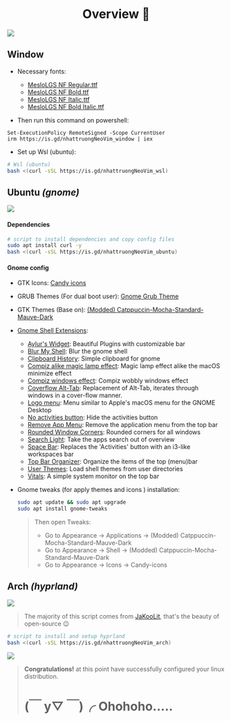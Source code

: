 <div align="center">
    <h1>Overview 💫</h1>

<!-- &ensp;[<kbd> <br>Window<br> </kbd>](#window)&ensp; -->
<!-- &ensp;[<kbd> <br>Ubuntu<br> </kbd>](#ubuntu-gnome)&ensp; -->
<!-- &ensp;[<kbd> <br>Arch<br> </kbd>](#arch-hyprland)&ensp; -->

</div>

![](https://github.com/nhattruongNeoVim/media/blob/master/dotfiles/rice1.png?raw=true)

## Window

- Necessary fonts:

  - [MesloLGS NF Regular.ttf](https://github.com/romkatv/powerlevel10k-media/raw/master/MesloLGS%20NF%20Regular.ttf)
  - [MesloLGS NF Bold.ttf](https://github.com/romkatv/powerlevel10k-media/raw/master/MesloLGS%20NF%20Bold.ttf)
  - [MesloLGS NF Italic.ttf](https://github.com/romkatv/powerlevel10k-media/raw/master/MesloLGS%20NF%20Italic.ttf)
  - [MesloLGS NF Bold Italic.ttf](https://github.com/romkatv/powerlevel10k-media/raw/master/MesloLGS%20NF%20Bold%20Italic.ttf)

- Then run this command on powershell:

```
Set-ExecutionPolicy RemoteSigned -Scope CurrentUser
irm https://is.gd/nhattruongNeoVim_window | iex
```

- Set up Wsl (ubuntu):

```bash
# Wsl (ubuntu)
bash <(curl -sSL https://is.gd/nhattruongNeoVim_wsl)
```

## Ubuntu _(gnome)_

![](https://github.com/nhattruongNeoVim/media/blob/master/dotfiles/rice2.png?raw=true)

#### Dependencies

```bash
# script to install dependencies and copy config files
sudo apt install curl -y
bash <(curl -sSL https://is.gd/nhattruongNeoVim_ubuntu)
```

#### Gnome config

- GTK Icons: [Candy icons ](https://github.com/EliverLara/candy-icons)

- GRUB Themes (For dual boot user): [Gnome Grub Theme](https://www.gnome-look.org/p/2076542)

- GTK Themes (Base on): [(Modded) Catppuccin-Mocha-Standard-Mauve-Dark](https://github.com/ART3MISTICAL/dotfiles)

- [Gnome Shell Extensions](https://extensions.gnome.org/):

  - [Aylur's Widget](https://extensions.gnome.org/extension/5338/aylurs-widgets/): Beautiful Plugins with customizable bar
  - [Blur My Shell](https://extensions.gnome.org/extension/3193/blur-my-shell/): Blur the gnome shell
  - [Clipboard History](https://extensions.gnome.org//extension/4839/clipboard-history/): Simple clipboard for gnome
  - [Compiz alike magic lamp effect](https://extensions.gnome.org/extension/3740/compiz-alike-magic-lamp-effect/): Magic lamp effect alike the macOS minimize effect
  - [Compiz windows effect](https://extensions.gnome.org//extension/3210/compiz-windows-effect/): Compiz wobbly windows effect
  - [Coverflow Alt-Tab](https://extensions.gnome.org//extension/3210/compiz-windows-effect/): Replacement of Alt-Tab, iterates through windows in a cover-flow manner.
  - [Logo menu](https://extensions.gnome.org//extension/4451/logo-menu/): Menu similar to Apple's macOS menu for the GNOME Desktop
  - [No activities button](https://extensions.gnome.org//extension/3184/no-activities-button/): Hide the activities button
  - [Remove App Menu](https://extensions.gnome.org//extension/3906/remove-app-menu/): Remove the application menu from the top bar
  - [Rounded Window Corners](https://extensions.gnome.org/extension/5237/rounded-window-corners/): Rounded corners for all windows
  - [Search Light](https://extensions.gnome.org//extension/5489/search-light/): Take the apps search out of overview
  - [Space Bar](https://extensions.gnome.org//extension/5090/space-bar/): Replaces the 'Activities' button with an i3-like workspaces bar
  - [Top Bar Organizer](https://extensions.gnome.org//extension/4356/top-bar-organizer/): Organize the items of the top (menu)bar
  - [User Themes](https://extensions.gnome.org/extension/19/user-themes/): Load shell themes from user directories
  - [Vitals](https://extensions.gnome.org/extension/1460/vitals/): A simple system monitor on the top bar

- Gnome tweaks (for apply themes and icons ) installation:

  ```zsh
  sudo apt update && sudo apt upgrade
  sudo apt install gnome-tweaks
  ```

  > Then open Tweaks:
  >
  > - Go to Appearance -> Applications -> (Modded) Catppuccin-Mocha-Standard-Mauve-Dark
  > - Go to Appearance -> Shell -> (Modded) Catppuccin-Mocha-Standard-Mauve-Dark
  > - Go to Appearance -> Icons -> Candy-icons

## Arch _(hyprland)_

![](https://github.com/nhattruongNeoVim/media/blob/master/dotfiles/rice5.png?raw=true)

> The majority of this script comes from [JaKooLit](https://github.com/JaKooLit), that's the beauty of open-source :wink:

```bash
# script to install and setup hyprland
bash <(curl -sSL https://is.gd/nhattruongNeoVim_arch)
```

![](https://github.com/nhattruongNeoVim/media/blob/master/dotfiles/rice4.png?raw=true)

> **Congratulations!** at this point have successfully configured your linux distribution.
>
> # (￣ y▽ ￣)╭ Ohohoho.....

<!-- https://is.gd/nhattruongNeoVim_nvim -->
<!-- https://is.gd/nhattruongNeoVim_hyprland -->
